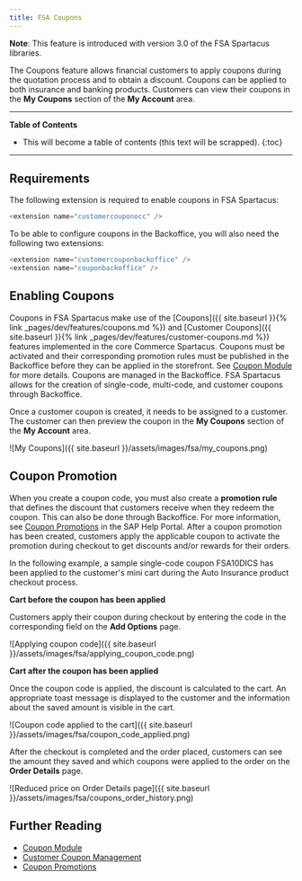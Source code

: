 ```yaml
---
title: FSA Coupons
---
```


**Note**: This feature is introduced with version 3.0 of the FSA Spartacus libraries.

The Coupons feature allows financial customers to apply coupons during the quotation process and to obtain a discount. Coupons can be applied to both insurance and banking products. Customers can view their coupons in the **My Coupons** section of the **My Account** area.
***

**Table of Contents**

- This will become a table of contents (this text will be scrapped).
{:toc}

***

## Requirements

The following extension is required to enable coupons in FSA Spartacus:

```java
<extension name="customercouponocc" />
```

To be able to configure coupons in the Backoffice, you will also need the following two extensions: 

```java
<extension name="customercouponbackoffice" />
<extension name="couponbackoffice" />    
```

## Enabling Coupons

Coupons in FSA Spartacus make use of the [Coupons]({{ site.baseurl }}{% link _pages/dev/features/coupons.md %}) and [Customer Coupons]({{ site.baseurl }}{% link _pages/dev/features/customer-coupons.md %}) features implemented in the core Commerce Spartacus. Coupons must be activated and their corresponding promotion rules must be published in the Backoffice before they can be applied in the storefront. See [Coupon Module](https://help.sap.com/viewer/9d346683b0084da2938be8a285c0c27a/latest/en-US/d35c247bac2d4c91a6ca4501b63cb2b4.html) for more details. Coupons are managed in the Backoffice. FSA Spartacus allows for the creation of single-code, multi-code, and customer coupons through Backoffice.  

Once a customer coupon is created, it needs to be assigned to a customer. The customer can then preview the coupon in the **My Coupons** section of the **My Account** area.

![My Coupons]({{ site.baseurl }}/assets/images/fsa/my_coupons.png)

## Coupon Promotion

When you create a coupon code, you must also create a **promotion rule** that defines the discount that customers receive when they redeem the coupon. This can also be done through Backoffice. For more information, see [Coupon Promotions](https://help.sap.com/viewer/9d346683b0084da2938be8a285c0c27a/latest/en-US/df904660eed2407db94dc8b52b17ad2d.html) in the SAP Help Portal. After a coupon promotion has been created, customers apply the applicable coupon to activate the promotion during checkout to get discounts and/or rewards for their orders.

In the following example, a sample single-code coupon FSA10DICS has been applied to the customer's mini cart during the Auto Insurance product checkout process.

**Cart before the coupon has been applied**

Customers apply their coupon during checkout by entering the code in the corresponding field on the **Add Options** page.

![Applying coupon code]({{ site.baseurl }}/assets/images/fsa/applying_coupon_code.png)

**Cart after the coupon has been applied**

Once the coupon code is applied, the discount is calculated to the cart. An appropriate toast message is displayed to the customer and the information about the saved amount is visible in the cart.

![Coupon code applied to the cart]({{ site.baseurl }}/assets/images/fsa/coupon_code_applied.png)

After the checkout is completed and the order placed, customers can see the amount they saved and which coupons were applied to the order on the **Order Details** page. 

![Reduced price on Order Details page]({{ site.baseurl }}/assets/images/fsa/coupons_order_history.png)

## Further Reading

- [Coupon Module](https://help.sap.com/viewer/9d346683b0084da2938be8a285c0c27a/latest/en-US/d35c247bac2d4c91a6ca4501b63cb2b4.html)
- [Customer Coupon Management](https://help.sap.com/viewer/4c33bf189ab9409e84e589295c36d96e/latest/en-US/b307666c232146058353c1f6e8a058fd.html)
- [Coupon Promotions](https://help.sap.com/viewer/9d346683b0084da2938be8a285c0c27a/latest/en-US/df904660eed2407db94dc8b52b17ad2d.html)
